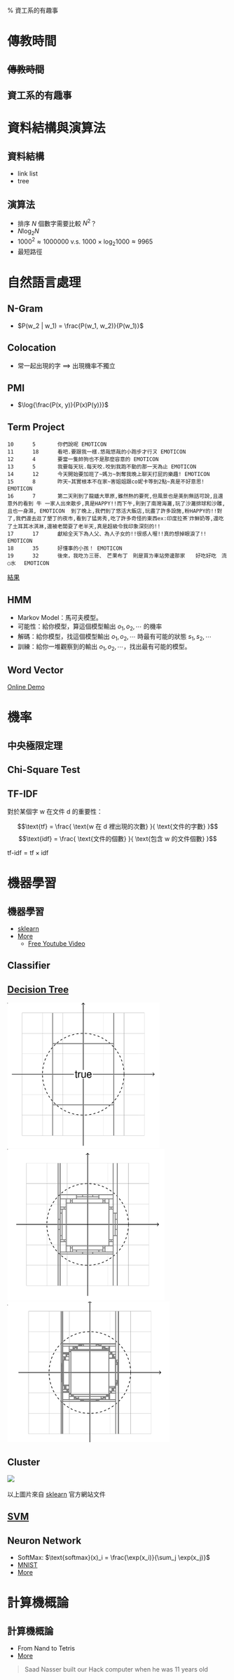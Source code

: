% 資工系的有趣事

# 傳教時間

## ~~傳教時間~~

## 資工系的有趣事

# 資料結構與演算法

## 資料結構

* link list
* tree

## 演算法

* 排序 $N$ 個數字需要比較 $N^2$？
* $N \log_2{N}$
* $1000^2 \approx 1000000$ v.s. $1000 \times \log_2{1000} \approx 9965$
* 最短路徑

# 自然語言處理

## N-Gram

* $P(w_2 | w_1) = \frac{P(w_1, w_2)}{P(w_1)}$

## Colocation

* 常一起出現的字 $\implies$ 出現機率不獨立

## PMI

* $\log{\frac{P(x, y)}{P(x)P(y)}}$

## Term Project

```
10      5       你們說呢 EMOTICON
11      18      看吧.要跟我一樣.悠哉悠哉的小跑步才行ㄡ EMOTICON
12      4       要當一隻帥狗也不是那麼容意的 EMOTICON
13      5       我要每天玩.每天咬.咬到我跑不動的那一天為止 EMOTICON
14      12      今天開始要加班了~媽ㄉ~剝奪我晚上聊天打屁的樂趣! EMOTICON
15      8       昨天~其實根本不在家~害姐姐跟co妮卡等到2點~真是不好意思! EMOTICON
16      7       第二天則到了龍蟠大草原,雖然熱的要死,但風景也是美到無話可說,且還意外的看到 牛 一家人出來散步,真是HAPPY!!而下午,則到了南灣海灘,玩了沙灘排球和沙雕,且也一身濕, EMOTICON  到了晚上,我們到了悠活大飯店,玩盡了許多設施,粉HAPPY的!!對了,我們還去逛了墾丁的夜市,看到了猛男秀,吃了許多奇怪的東西ex:印度拉茶ˋ炸鮮奶等,還吃了土耳其冰淇淋,還被老闆耍了老半天,真是超級令我印象深刻的!!
17      17      獻給全天下為人父、為人子女的!!很感人喔!!真的想掉眼淚了!! EMOTICON
18      35      好懂事的小孩！ EMOTICON
19      32      後來，我吃ㄌ三哥、　芒果布丁　則是買ㄌ車站旁邊那家　　好吃好吃　流○水　 EMOTICON
```

[結果](https://docs.google.com/spreadsheets/d/1OKNOwilIt41GxWliR8t0PzEBjIIid4lfei7Jyy3UCfk/edit#gid=0)

## HMM

* Markov Model：馬可夫模型。
* 可能性：給你模型，算這個模型輸出 $o_1, o_2, \cdots$ 的機率
* 解碼：給你模型，找這個模型輸出 $o_1, o_2, \cdots$ 時最有可能的狀態 $s_1, s_2, \cdots$
* 訓練：給你一堆觀察到的輸出 $o_1, o_2, \cdots$，找出最有可能的模型。

## Word Vector

[Online Demo](http://deeplearner.fz-qqq.net/)

# 機率

## 中央極限定理

## Chi-Square Test

## TF-IDF

對於某個字 w 在文件 d 的重要性：

$$\text{tf} = \frac{ \text{w 在 d 裡出現的次數} }{ \text{文件的字數} }$$
$$\text{idf} = \frac{ \text{文件的個數} }{ \text{包含 w 的文件個數} }$$

$\text{tf-idf} = \text{tf} \times \text{idf}$


# 機器學習

## 機器學習

* [sklearn](http://scikit-learn.org/stable/index.html) 
* [More](http://www.csie.ntu.edu.tw/~htlin/mooc/)
  * [Free Youtube Video](https://www.youtube.com/playlist?list=PLXVfgk9fNX2I7tB6oIINGBmW50rrmFTqf)
    
## Classifier

## [Decision Tree](http://www.csie.ntu.edu.tw/~htlin/mooc/doc/209_present.pdf#page=102)

![](./imgs/dt1.png)
![](./imgs/dt.png)
![](./imgs/dtn.png)

## Cluster

![](http://scikit-learn.org/stable/_images/plot_cluster_comparison_0011.png)

以上圖片來自 [sklearn](http://scikit-learn.org/stable/index.html) 官方網站文件

## [SVM](http://work.caltech.edu/slides/slides15.pdf)

## Neuron Network

* SoftMax: $\text{softmax}(x)_i = \frac{\exp(x_i)}{\sum_j \exp(x_j)}$
* [MNIST](https://www.tensorflow.org/versions/r0.9/tutorials/mnist/beginners/index.html)
* [More](http://neuralnetworksanddeeplearning.com/index.html)

# 計算機概論

## 計算機概論

* From Nand to Tetris
* [More](http://www.nand2tetris.org/course.php)

> Saad Nasser built our Hack computer when he was 11 years old

